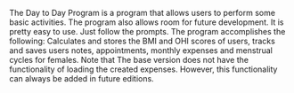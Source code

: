 The Day to Day Program is a program that allows users to perform some basic activities. The program also allows room for future development. It is pretty easy to use. Just follow the prompts.
The program accomplishes the following: Calculates and stores the BMI and OHI scores of users, tracks and saves users notes, appointments, monthly expenses and menstrual cycles for females.
Note that The base version does not have the functionality of loading the created expenses. However, this functionality can always be added in future editions.